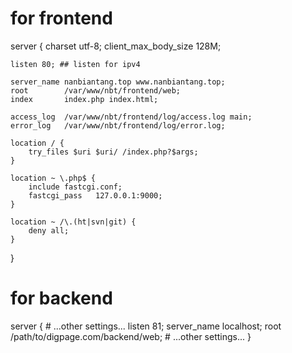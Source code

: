 # for frontend
server {
    charset utf-8;
    client_max_body_size 128M;

    listen 80; ## listen for ipv4

    server_name nanbiantang.top www.nanbiantang.top;
    root        /var/www/nbt/frontend/web;
    index       index.php index.html;

    access_log  /var/www/nbt/frontend/log/access.log main;
    error_log   /var/www/nbt/frontend/log/error.log;

    location / {
        try_files $uri $uri/ /index.php?$args;
    }

    location ~ \.php$ {
        include fastcgi.conf;
        fastcgi_pass   127.0.0.1:9000;
    }

    location ~ /\.(ht|svn|git) {
        deny all;
    }
}

# for backend
server {
    # ...other settings...
    listen 81;
    server_name localhost;
    root /path/to/digpage.com/backend/web;
    # ...other settings...
}